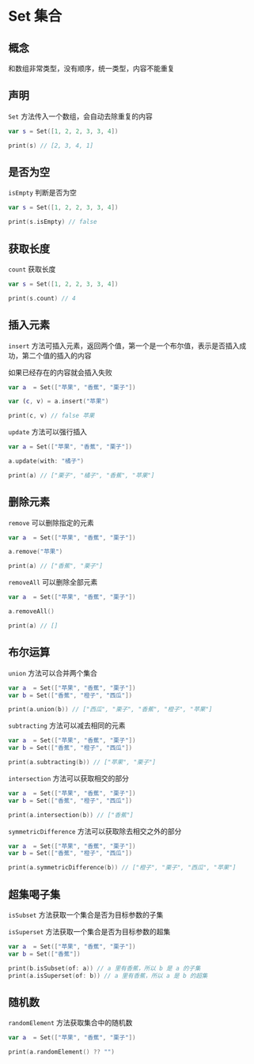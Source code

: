 # Set 集合

## 概念

和数组非常类型，没有顺序，统一类型，内容不能重复

## 声明

`Set` 方法传入一个数组，会自动去除重复的内容

```swift
var s = Set([1, 2, 2, 3, 3, 4])

print(s) // [2, 3, 4, 1]
```

## 是否为空

`isEmpty` 判断是否为空

```swift
var s = Set([1, 2, 2, 3, 3, 4])

print(s.isEmpty) // false
```

## 获取长度

`count` 获取长度

```swift
var s = Set([1, 2, 2, 3, 3, 4])

print(s.count) // 4
```

## 插入元素

`insert` 方法可插入元素，返回两个值，第一个是一个布尔值，表示是否插入成功，第二个值的插入的内容

如果已经存在的内容就会插入失败

```swift
var a  = Set(["苹果", "香蕉", "栗子"])

var (c, v) = a.insert("苹果")

print(c, v) // false 苹果
```

`update` 方法可以强行插入

```swift
var a = Set(["苹果", "香蕉", "栗子"])

a.update(with: "橘子")

print(a) // ["栗子", "橘子", "香蕉", "苹果"]
```

## 删除元素

`remove` 可以删除指定的元素

```swift
var a  = Set(["苹果", "香蕉", "栗子"])

a.remove("苹果")

print(a) // ["香蕉", "栗子"]
```

`removeAll` 可以删除全部元素

```swift
var a  = Set(["苹果", "香蕉", "栗子"])

a.removeAll()

print(a) // []
```

## 布尔运算

`union` 方法可以合并两个集合

```swift
var a  = Set(["苹果", "香蕉", "栗子"])
var b = Set(["香蕉", "橙子", "西瓜"])

print(a.union(b)) // ["西瓜", "栗子", "香蕉", "橙子", "苹果"]
```

`subtracting` 方法可以减去相同的元素

```swift
var a  = Set(["苹果", "香蕉", "栗子"])
var b = Set(["香蕉", "橙子", "西瓜"])

print(a.subtracting(b)) // ["苹果", "栗子"]
```

`intersection` 方法可以获取相交的部分

```swift
var a  = Set(["苹果", "香蕉", "栗子"])
var b = Set(["香蕉", "橙子", "西瓜"])

print(a.intersection(b)) // ["香蕉"]
```

`symmetricDifference` 方法可以获取除去相交之外的部分

```swift
var a  = Set(["苹果", "香蕉", "栗子"])
var b = Set(["香蕉", "橙子", "西瓜"])

print(a.symmetricDifference(b)) // ["橙子", "栗子", "西瓜", "苹果"]
```

## 超集喝子集

`isSubset` 方法获取一个集合是否为目标参数的子集

`isSuperset` 方法获取一个集合是否为目标参数的超集

```swift
var a  = Set(["苹果", "香蕉", "栗子"])
var b = Set(["香蕉"])

print(b.isSubset(of: a)) // a 里有香蕉，所以 b 是 a 的子集
print(a.isSuperset(of: b)) // a 里有香蕉，所以 a 是 b 的超集
```

## 随机数

`randomElement` 方法获取集合中的随机数

```swift
var a  = Set(["苹果", "香蕉", "栗子"])

print(a.randomElement() ?? "")
```
